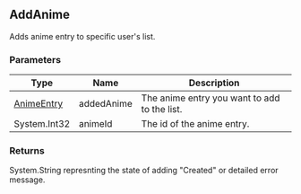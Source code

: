 ## AddAnime
Adds anime entry to specific user's list.

### Parameters

| Type | Name | Description |
| -------------- | ---- | ----------- |
| [AnimeEntry] | addedAnime | The anime entry you want to add to the list.|
| System.Int32 | animeId | The id of the anime entry. |

### Returns
System.String represnting the state of adding "Created" or detailed error message.


[AnimeEntry]: <https://github.com/i3dprogrammer/myanimelistAPI-wrapper/blob/master/docs/Dto/AnimeEntry.md#animeentry>
